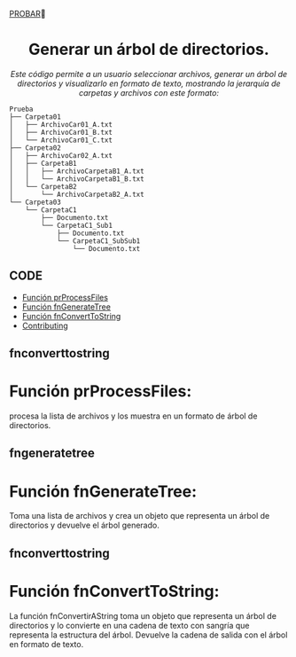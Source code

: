 
<a href="https://jahsoftwr.github.io/ArbolDeCarpetas/Index.html">PROBAR</a>:bookmark_tabs:

<h1 align="center">Generar un árbol de directorios.</h1>
<p align="center"><i>Este código permite a un usuario seleccionar archivos, generar un árbol de directorios y visualizarlo en formato de texto, mostrando la jerarquía de carpetas y archivos con este formato:</i></p>

```
Prueba
├── Carpeta01
│   ├── ArchivoCar01_A.txt
│   ├── ArchivoCar01_B.txt
│   └── ArchivoCar01_C.txt
├── Carpeta02
│   ├── ArchivoCar02_A.txt
│   ├── CarpetaB1
│   │   ├── ArchivoCarpetaB1_A.txt
│   │   └── ArchivoCarpetaB1_B.txt
│   └── CarpetaB2
│       └── ArchivoCarpetaB2_A.txt
└── Carpeta03
    └── CarpetaC1
        ├── Documento.txt
        └── CarpetaC1_Sub1
            ├── Documento.txt
            └── CarpetaC1_SubSub1
                └── Documento.txt
```

## CODE

- [Función prProcessFiles](#fnconverttostring)
- [Función fnGenerateTree](#fngeneratetree)
- [Función fnConvertToString](#fnconverttostring)
- [Contributing](#contributing)


## fnconverttostring

<h1>Función prProcessFiles:</h1>

procesa la lista de archivos y los muestra en un formato de árbol de directorios.

## fngeneratetree</h1>

<h1>Función fnGenerateTree:</h1>

Toma una lista de archivos y crea un objeto que representa un árbol de directorios y devuelve el árbol generado.

## fnconverttostring</h1>

<h1>Función fnConvertToString:</h1>

La función fnConvertirAString toma un objeto que representa un árbol de directorios y lo convierte en una cadena de texto con sangría que representa la estructura del árbol.
Devuelve la cadena de salida con el árbol en formato de texto.

